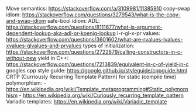 Move semantics: https://stackoverflow.com/a/3109981/11385910
copy-swap idiom: https://stackoverflow.com/questions/3279543/what-is-the-copy-and-swap-idiom
safe-bool idiom:
ADL: https://stackoverflow.com/questions/8111677/what-is-argument-dependent-lookup-aka-adl-or-koenig-lookup
l-r-gl-x-pr values: https://stackoverflow.com/questions/3601602/what-are-rvalues-lvalues-xvalues-glvalues-and-prvalues
types of initialization: https://stackoverflow.com/questions/2722879/calling-constructors-in-c-without-new
yield in C++: https://stackoverflow.com/questions/7213839/equivalent-in-c-of-yield-in-c
googles cpp style guide: https://google.github.io/styleguide/cppguide.html
CRTP (Curriously Recurring Template Pattern) for static (compile time) polymorphism: 
    - https://en.wikipedia.org/wiki/Template_metaprogramming#Static_polymorphism 
    - https://en.wikipedia.org/wiki/Curiously_recurring_template_pattern
Variadic templates: https://en.wikipedia.org/wiki/Variadic_template
